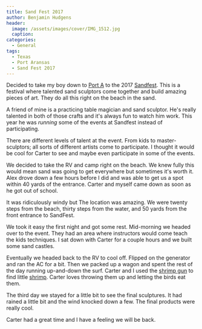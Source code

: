 ```yaml
---
title: Sand Fest 2017
author: Benjamin Hudgens
header:
  image: /assets/images/cover/IMG_1512.jpg
  caption:
categories:
  - General
tags:
  - Texas 
  - Port Aransas
  - Sand Fest 2017
---
```


Decided to take my boy down to [Port A](https://www.google.com/maps/place/Port+Aransas,+TX/data=!4m2!3m1!1s0x8669ab4336dbcf1b:0x812934d3cbc07a2d?sa=X&ved=0ahUKEwimp_-claHUAhVi0oMKHe7kCU0Q8gEIqwEwDQ) to the 2017 [Sandfest](http://www.texassandfest.org/).  This is a festival where talented sand sculptors come together and build amazing pieces of art.  They do all this right on the beach in the sand.

A friend of mine is a practicing table magician and sand sculptor.  He's really talented in both of those crafts and it's always fun to watch him work.  This year he was _running_ some of the events at Sandfest instead of participating.

There are different levels of talent at the event.  From kids to master-sculptors; all sorts of different artists come to participate.  I thought it would be cool for Carter to see and maybe even participate in some of the events.

We decided to take the RV and camp right on the beach.  We knew fully this would mean sand was going to get everywhere but sometimes it's worth it.  Alex drove down a few hours before I did and was able to get us a spot within 40 yards of the entrance.  Carter and myself came down as soon as he got out of school.  

It was ridiculously windy but The location was amazing.  We were twenty steps from the beach, thirty steps from the water, and 50 yards from the front entrance to SandFest.  

We took it easy the first night and got some rest.  Mid-morning we headed over to the event.  They had an area where instructors would come teach the kids techniques.  I sat down with Carter for a couple hours and we built some sand castles.  

Eventually we headed back to the RV to cool off.  Flipped on the generator and ran the AC for a bit.  Then we packed up a wagon and spent the rest of the day running up-and-down the surf.  Carter and I used the [shrimp gun](https://www.youtube.com/watch?v=fG1craZNKt4) to find little [shrimp](http://www.natetreatfishing.com/wp-content/uploads/2014/05/sand-shrimp-950x557.jpg).  Carter loves throwing them up and letting the birds eat them.

The third day we stayed for a little bit to see the final sculptures.  It had rained a little bit and the wind knocked down a few.  The final products were really cool.  

Carter had a great time and I have a feeling we will be back.
